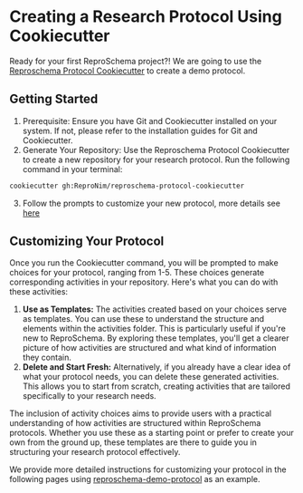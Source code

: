 # Creating a Research Protocol Using Cookiecutter

Ready for your first ReproSchema project?! We are going to use the [Reproschema Protocol Cookiecutter](https://github.com/ReproNim/reproschema-protocol-cookiecutter) to create a demo protocol.

## Getting Started

1. Prerequisite: Ensure you have Git and Cookiecutter installed on your system. If not, please refer to the installation guides for Git and Cookiecutter.
2. Generate Your Repository: Use the Reproschema Protocol Cookiecutter to create a new repository for your research protocol. Run the following command in your terminal:

```bash
cookiecutter gh:ReproNim/reproschema-protocol-cookiecutter
```

3. Follow the prompts to customize your new protocol, more details see [here](https://github.com/ReproNim/reproschema-protocol-cookiecutter#step-1-generate-the-protocol-files)

## Customizing Your Protocol

Once you run the Cookiecutter command, you will be prompted to make choices for your protocol, ranging from 1-5. These choices generate corresponding activities in your repository. Here's what you can do with these activities:

1. **Use as Templates:** The activities created based on your choices serve as templates. You can use these to understand the structure and elements within the activities folder. This is particularly useful if you're new to ReproSchema. By exploring these templates, you'll get a clearer picture of how activities are structured and what kind of information they contain.
2. **Delete and Start Fresh:** Alternatively, if you already have a clear idea of what your protocol needs, you can delete these generated activities. This allows you to start from scratch, creating activities that are tailored specifically to your research needs.

The inclusion of activity choices aims to provide users with a practical understanding of how activities are structured within ReproSchema protocols. Whether you use these as a starting point or prefer to create your own from the ground up, these templates are there to guide you in structuring your research protocol effectively.

We provide more detailed instructions for customizing your protocol in the following pages using [reproschema-demo-protocol](https://github.com/ReproNim/reproschema-demo-protocol) as an example.
